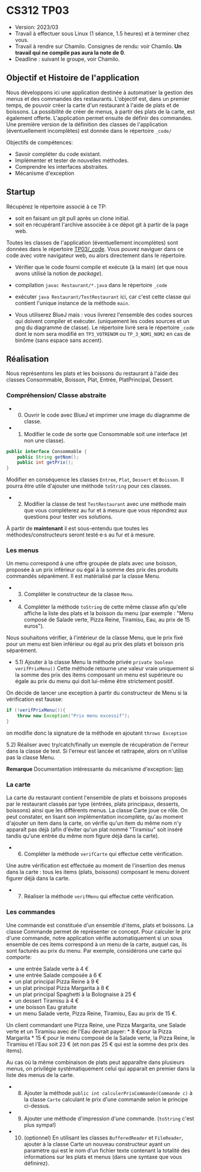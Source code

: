 # CS312 TP03

  * Version: 2023/03
  * Travail à effectuer sous Linux (1 séance, 1.5 heures) et à terminer chez vous.
  * Travail à rendre sur Chamilo. Consignes de rendu: voir Chamilo.
  **Un travail qui ne compile pas aura la note de 0**.
  * Deadline : suivant le groupe, voir Chamilo.


## Objectif et Histoire de l'application

Nous développons ici  une application destinée à automatiser la gestion des menus et des commandes des restaurants. L'objectif est, dans un premier temps, de pouvoir créer la carte d'un restaurant à l'aide de plats et de boissons. La possibilité de créer de menus, à partir des plats de la carte, est également offerte. L'application permet ensuite de définir des commandes.
Une première version de la définition des classes de l'application (éventuellement incomplètes) est  donnée dans le répertoire `_code/`

Objectifs de compétences:
* Savoir compléter du code existant.
* Implémenter et tester de nouvelles méthodes.
* Comprendre les interfaces abstraites.
* Mécanisme d'exception


## Startup

Récupérez le répertoire associé à ce TP: 
* soit en faisant un git pull après un clone initial. 
* soit en récupérant l'archive associée à ce dépot git à partir de la page web.

Toutes les classes de l'application (éventuellement incomplètes) sont données dans le répertoire [TP03/_code](_code/). Vous pouvez naviguer dans ce code avec votre navigateur web, ou alors directement dans le répertoire.


* Vérifier que le code fourni compile et exécute (à la main) (et que nous avons utilisé la notion de _package_).
* compilation `javac Restaurant/*.java` dans le répertoire `_code`
* exécuter `java Restaurant/TestRestaurant` ici, car c'est cette classe qui contient l'unique instance de la méthode `main`.

* Vous utiliserez BlueJ mais : vous livrerez l'ensemble des codes sources qui doivent compiler et exécuter. (uniquement les codes sources et un png du diagramme de classe). Le répertoire livré sera le répertoire `_code` dont le nom sera modifié en `TP3_VOTRENOM` ou `TP_3_NOM1_NOM2` en cas de binôme (sans espace sans accent).


## Réalisation

Nous représentons les plats et les boissons du restaurant à l'aide des classes Consommable, Boisson, Plat, Entrée, PlatPrincipal, Dessert. 

### Compréhension/ Classe abstraite

* 0) Ouvrir le code avec BlueJ et imprimer une image du diagramme de classe.

* 1) Modifier le code de sorte que Consommable soit une interface (et non une classe).
```java
public interface Consommable {
	public String getNom(); 
	public int getPrix();
}
```
Modifier en conséquence les classes `Entree`, `Plat`, `Dessert` et `Boisson`. Il pourra être utile d'ajouter une méthode `toString` pour ces classes.

* 2) Modifier la classe de test `TestRestaurant` avec une méthode main que vous compléterez au fur et à mesure que vous répondrez aux questions pour tester vos solutions. 

À partir de **maintenant** il est sous-entendu que toutes les méthodes/constructeurs seront testé·e·s au fur et à mesure.


### Les menus

Un menu correspond à une offre groupée de plats avec une boisson, proposée à un prix inférieur ou égal à la somme des prix des produits commandés séparément. Il est matérialisé par la classe Menu.

* 3) Compléter le constructeur de la classe `Menu`.

* 4) Compléter la méthode `toString` de cette même classe afin qu'elle affiche la liste des plats et la boisson du menu (par exemple : "Menu composé de Salade verte, Pizza Reine, Tiramisu, Eau, au prix de  15 euros").


Nous souhaitons vérifier, à l'intérieur de la classe Menu, que le prix fixé pour un menu est bien inférieur ou égal au prix des plats et boisson pris séparément. 

* 5.1) Ajouter à la classe Menu la méthode privée `private boolean verifPrixMenu()`
Cette méthode retourne une valeur vraie uniquement si la somme des prix des items composant un menu est supérieure ou égale au prix du menu qui doit lui-même être strictement positif. 

On décide de lancer une exception à partir du constructeur de Menu si la vérification est fausse:
```java
if (!verifPrixMenu()){
	throw new Exception("Prix menu excessif");
}
```
on modifie donc la signature de la méthode en ajoutant `throws Exception`

5.2) Réaliser avec try/catch/finally un exemple de récupération de l'erreur dans la classe de test. Si l'erreur est lancée et rattrapée, alors on n'utilise pas la classe Menu.

**Remarque**
Documentation intéressante du mécanisme d'exception:
[lien](https://fr.wikibooks.org/wiki/Programmation_Java/Exceptions)

### La carte
La carte du restaurant contient l'ensemble de plats et boissons proposés par le restaurant classés par type (entrées, plats principaux, desserts, boissons) ainsi que les différents menus. La classe Carte joue ce rôle. On peut constater, en lisant son implémentation incomplète, qu'au moment d'ajouter un item dans la carte, on vérifie qu'un item du même nom n'y apparaît pas déjà (afin d'éviter qu'un plat nommé "Tiramisu" soit inséré tandis qu'une entrée du même nom figure déjà dans la carte). 

* 6) Compléter la méthode `verifCarte` qui effectue cette vérification.

Une autre vérification est effectuée au moment de l'insertion des menus dans la carte : tous les items (plats, boissons) composant le menu doivent figurer déjà dans la carte. 

* 7) Réaliser la méthode `verifMenu` qui effectue cette vérification.


### Les commandes

Une commande est constituée d'un ensemble d'items, plats et boissons. La classe Commande permet de représenter ce concept. Pour calculer le prix d'une commande, notre application vérifie automatiquement si un sous ensemble de ces items correspond à un menu de la carte, auquel cas, ils sont facturés au prix du menu.
Par exemple, considérons une carte qui comporte:	
  * une entrée Salade verte à 4 €
  * une entrée Salade composée à 6 €
  * un plat principal Pizza Reine à 9 €
  * un plat principal Pizza Margarita à 8 €
  * un plat principal Spaghetti à la Bolognaise à 25 €
  * un dessert Tiramisu à 4 €
  * une boisson Eau gratuite
  * un menu Salade verte, Pizza Reine, Tiramisu, Eau au prix de 15 €. 

Un client commandant une Pizza Reine, une Pizza Margarita, une Salade verte et un Tiramisu avec de l'Eau devrait payer:
    * 8 €pour la Pizza Margarita
    * 15 € pour le menu composé de la Salade verte, la Pizza Reine, le Tiramisu et l'Eau
soit 23 € (et non pas 25 € qui est la somme des prix des items).

Au cas où la même combinaison de plats peut apparaître dans plusieurs menus, on privilégie systématiquement celui qui apparait en premier dans la liste des menus de la carte.

* 8) Ajouter la méthode `public int calculerPrixCommande(Commande c)` à la classe `Carte` calculant le prix d'une commande selon le principe ci-dessus.

* 9) Ajouter une méthode d'impression d'une commande. (`toString` c'est plus sympa!)

* 10) (optionnel) En utilisant les classes `BufferedReader` et `FileReader`, ajouter à la classe Carte un nouveau constructeur ayant un paramètre qui est le nom d'un fichier texte contenant la totalité des informations sur les plats et menus (dans une syntaxe que vous définirez).
